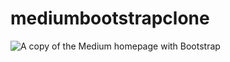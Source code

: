 # mediumbootstrapclone
![A copy of the Medium homepage with Bootstrap](https://user-images.githubusercontent.com/113183535/211145101-cc6d5dc3-0f6f-4e67-91df-d836b921fd7a.png)
